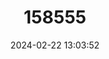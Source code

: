 ---
title: "158555"
category: "Chlorocypha dispar"
draft: false
date: 2024-02-22 13:03:52
languages:
  English: ["Little Red Jewel"]
---